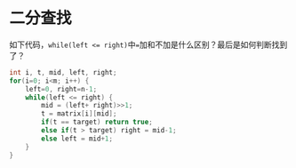 # 二分查找
如下代码，`while(left <= right)`中`=`加和不加是什么区别？最后是如何判断找到了？

```cpp
int i, t, mid, left, right;
for(i=0; i<m; i++) {
    left=0, right=n-1;
    while(left <= right) {
        mid = (left+ right)>>1;
        t = matrix[i][mid];
        if(t == target) return true;
        else if(t > target) right = mid-1;
        else left = mid+1;
    }
}
```